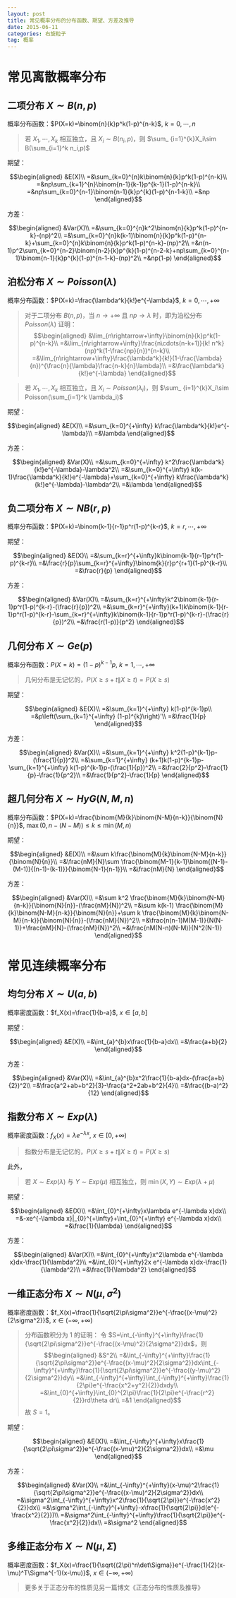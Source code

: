 ```yaml
---
layout: post
title: 常见概率分布的分布函数、期望、方差及推导
date: 2015-06-11
categories: 右旋粒子
tag: 概率
---
```


# 常见离散概率分布

## 二项分布 $X\sim B(n,p)$

概率分布函数：$P(X=k)=\binom{n}{k}p^k(1-p)^{n-k}$, $k=0,\cdots,n$

> 若 $X_1,\cdots,X_k$ 相互独立，且 $X_i\sim B(n_i,p)$，则 $\sum_ {i=1}^{k}X_i\sim B(\sum_{i=1}^k n_i,p)$

期望：

$$\begin{aligned}
&E(X)\\
=&\sum_{k=0}^{n}k\binom{n}{k}p^k(1-p)^{n-k}\\
=&np\sum_{k=1}^{n}\binom{n-1}{k-1}p^{k-1}(1-p)^{n-k}\\
=&np\sum_{k=0}^{n-1}\binom{n-1}{k}p^{k}(1-p)^{n-1-k}\\
=&np
\end{aligned}$$

方差：

$$\begin{aligned}
&Var(X)\\
=&\sum_{k=0}^{n}k^2\binom{n}{k}p^k(1-p)^{n-k}-(np)^2\\
=&\sum_{k=0}^{n}k(k-1)\binom{n}{k}p^k(1-p)^{n-k}+\sum_{k=0}^{n}k\binom{n}{k}p^k(1-p)^{n-k}-(np)^2\\
=&n(n-1)p^2\sum_{k=0}^{n-2}\binom{n-2}{k}p^{k}(1-p)^{n-2-k}+np\sum_{k=0}^{n-1}\binom{n-1}{k}p^{k}(1-p)^{n-1-k}-(np)^2\\
=&np(1-p)
\end{aligned}$$

## 泊松分布 $X\sim Poisson(\lambda)$

概率分布函数：$P(X=k)=\frac{\lambda^k}{k!}e^{-\lambda}$, $k=0,\cdots,+\infty$

> 对于二项分布 $B(n,p)$，当 $n\rightarrow+\infty$ 且 $np\rightarrow\lambda$ 时，即为泊松分布 $Poisson(\lambda)$
> 证明：
$$\begin{aligned}
&\lim_{n\rightarrow+\infty}\binom{n}{k}p^k(1-p)^{n-k}\\
=&\lim_{n\rightarrow+\infty}\frac{n\cdots(n-k+1)}{k! n^k}(np)^k(1-\frac{np}{n})^{n-k}\\
=&\lim_{n\rightarrow+\infty}\frac{\lambda^k}{k!}(1-\frac{\lambda}{n})^{\frac{n}{\lambda}\frac{n-k}{n}\lambda}\\
=&\frac{\lambda^k}{k!}e^{-\lambda}
\end{aligned}$$

> 若 $X_1,\cdots,X_k$ 相互独立，且 $X_i\sim Poisson(\lambda_i)$，则 $\sum_ {i=1}^{k}X_i\sim Poisson(\sum_{i=1}^k \lambda_i)$

期望：

$$\begin{aligned}
&E(X)\\
=&\sum_{k=0}^{+\infty} k\frac{\lambda^k}{k!}e^{-\lambda}\\
=&\lambda
\end{aligned}$$

方差：

$$\begin{aligned}
&Var(X)\\
=&\sum_{k=0}^{+\infty} k^2\frac{\lambda^k}{k!}e^{-\lambda}-\lambda^2\\
=&\sum_{k=0}^{+\infty} k(k-1)\frac{\lambda^k}{k!}e^{-\lambda}+\sum_{k=0}^{+\infty} k\frac{\lambda^k}{k!}e^{-\lambda}-\lambda^2\\
=&\lambda
\end{aligned}$$

## 负二项分布 $X\sim NB(r,p)$

概率分布函数：$P(X=k)=\binom{k-1}{r-1}p^r(1-p)^{k-r}$, $k=r,\cdots,+\infty$

期望：

$$\begin{aligned}
&E(X)\\
=&\sum_{k=r}^{+\infty}k\binom{k-1}{r-1}p^r(1-p)^{k-r}\\
=&\frac{r}{p}\sum_{k=r}^{+\infty}\binom{k}{r}p^{r+1}(1-p)^{k-r}\\
=&\frac{r}{p}
\end{aligned}$$

方差：

$$\begin{aligned}
&Var(X)\\
=&\sum_{k=r}^{+\infty}k^2\binom{k-1}{r-1}p^r(1-p)^{k-r}-(\frac{r}{p})^2\\
=&\sum_{k=r}^{+\infty}(k+1)k\binom{k-1}{r-1}p^r(1-p)^{k-r}-\sum_{k=r}^{+\infty}k\binom{k-1}{r-1}p^r(1-p)^{k-r}-(\frac{r}{p})^2\\
=&\frac{r(1-p)}{p^2}
\end{aligned}$$

## 几何分布 $X\sim Ge(p)$

概率分布函数：$P(X=k)=(1-p)^{k-1}p$, $k=1,\cdots,+\infty$

> 几何分布是无记忆的，$P(X \ge s+t\|X\ge t)=P(X\ge s)$

期望：

$$\begin{aligned}
&E(X)\\
=&\sum_{k=1}^{+\infty} k(1-p)^{k-1}p\\
=&p\left(\sum_{k=1}^{+\infty} (1-p)^{k}\right)'\\
=&\frac{1}{p}
\end{aligned}$$

方差：

$$\begin{aligned}
&Var(X)\\
=&\sum_{k=1}^{+\infty} k^2(1-p)^{k-1}p-(\frac{1}{p})^2\\
=&\sum_{k=1}^{+\infty} (k+1)k(1-p)^{k-1}p-\sum_{k=1}^{+\infty} k(1-p)^{k-1}p-(\frac{1}{p})^2\\
=&\frac{2}{p^2}-\frac{1}{p}-\frac{1}{p^2}\\
=&\frac{1}{p^2}-\frac{1}{p}
\end{aligned}$$

## 超几何分布 $X\sim HyG(N,M,n)$

概率分布函数：$P(X=k)=\frac{\binom{M}{k}\binom{N-M}{n-k}}{\binom{N}{n}}$, $\max(0,n-(N-M)) \le k \le \min(M,n)$

期望：

$$\begin{aligned}
&E(X)\\
=&\sum k\frac{\binom{M}{k}\binom{N-M}{n-k}}{\binom{N}{n}}\\
=&\frac{nM}{N}\sum \frac{\binom{M-1}{k-1}\binom{(N-1)-(M-1)}{(n-1)-(k-1)}}{\binom{N-1}{n-1}}\\
=&\frac{nM}{N}
\end{aligned}$$

方差：

$$\begin{aligned}
&Var(X)\\
=&\sum k^2 \frac{\binom{M}{k}\binom{N-M}{n-k}}{\binom{N}{n}}-(\frac{nM}{N})^2\\
=&\sum k(k-1) \frac{\binom{M}{k}\binom{N-M}{n-k}}{\binom{N}{n}}+\sum k \frac{\binom{M}{k}\binom{N-M}{n-k}}{\binom{N}{n}}-(\frac{nM}{N})^2\\
=&\frac{n(n-1)M(M-1)}{N(N-1)}+\frac{nM}{N}-(\frac{nM}{N})^2\\
=&\frac{nM(N-n)(N-M)}{N^2(N-1)}
\end{aligned}$$

# 常见连续概率分布

## 均匀分布 $X\sim U(a,b)$

概率密度函数：$f_X(x)=\frac{1}{b-a}$, $x\in[a,b]$

期望：

$$\begin{aligned}
&E(X)\\
=&\int_{a}^{b}x\frac{1}{b-a}dx\\
=&\frac{a+b}{2}
\end{aligned}$$

方差：

$$\begin{aligned}
&Var(X)\\
=&\int_{a}^{b}x^2\frac{1}{b-a}dx-(\frac{a+b}{2})^2\\
=&\frac{a^2+ab+b^2}{3}-\frac{a^2+2ab+b^2}{4}\\
=&\frac{(b-a)^2}{12}
\end{aligned}$$

## 指数分布 $X\sim Exp(\lambda)$

概率密度函数：$f_X(x)=\lambda e^{-\lambda x}$, $x\in[0,+\infty)$

> 指数分布是无记忆的，$P(X \ge s+t\|X\ge t)=P(X\ge s)$

此外，

> 若 $X\sim Exp(\lambda)$ 与 $Y\sim Exp(\mu)$ 相互独立，则 $\min(X,Y)\sim Exp(\lambda+\mu)$

期望：

$$\begin{aligned}
&E(X)\\
=&\int_{0}^{+\infty}x\lambda e^{-\lambda x}dx\\
=&-xe^{-\lambda x}|_{0}^{+\infty}+\int_{0}^{+\infty} e^{-\lambda x}dx\\
=&\frac{1}{\lambda}
\end{aligned}$$

方差：

$$\begin{aligned}
&Var(X)\\
=&\int_{0}^{+\infty}x^2\lambda e^{-\lambda x}dx-\frac{1}{\lambda^2}\\
=&\int_{0}^{+\infty}2x e^{-\lambda x}dx-\frac{1}{\lambda^2}\\
=&\frac{1}{\lambda^2}
\end{aligned}$$

## 一维正态分布 $X\sim N(\mu,\sigma^2)$

概率密度函数：$f_X(x)=\frac{1}{\sqrt{2\pi\sigma^2}}e^{-\frac{(x-\mu)^2}{2\sigma^2}}$, $x\in(-\infty,+\infty)$

> 分布函数积分为 1 的证明：
> 令 $S=\int_{-\infty}^{+\infty}\frac{1}{\sqrt{2\pi\sigma^2}}e^{-\frac{(x-\mu)^2}{2\sigma^2}}dx$，则
> $$\begin{aligned}
&S^2\\
=&\int_{-\infty}^{+\infty}\frac{1}{\sqrt{2\pi\sigma^2}}e^{-\frac{(x-\mu)^2}{2\sigma^2}}dx\int_{-\infty}^{+\infty}\frac{1}{\sqrt{2\pi\sigma^2}}e^{-\frac{(y-\mu)^2}{2\sigma^2}}dy\\
=&\int_{-\infty}^{+\infty}\int_{-\infty}^{+\infty}\frac{1}{2\pi}e^{-\frac{x^2+y^2}{2}}dxdy\\
=&\int_{0}^{+\infty}\int_{0}^{2\pi}\frac{1}{2\pi}e^{-\frac{r^2}{2}}rd\theta dr\\
=&1
\end{aligned}$$
> 故 $S=1$。

期望：

$$\begin{aligned}
&E(X)\\
=&\int_{-\infty}^{+\infty}x\frac{1}{\sqrt{2\pi\sigma^2}}e^{-\frac{(x-\mu)^2}{2\sigma^2}}dx\\
=&\mu
\end{aligned}$$

方差：

$$\begin{aligned}
&Var(X)\\
=&\int_{-\infty}^{+\infty}(x-\mu)^2\frac{1}{\sqrt{2\pi\sigma^2}}e^{-\frac{(x-\mu)^2}{2\sigma^2}}dx\\
=&\sigma^2\int_{-\infty}^{+\infty}x^2\frac{1}{\sqrt{2\pi}}e^{-\frac{x^2}{2}}dx\\
=&\sigma^2\int_{-\infty}^{+\infty}-x\frac{1}{\sqrt{2\pi}}d(e^{-\frac{x^2}{2}})\\
=&\sigma^2\int_{-\infty}^{+\infty}\frac{1}{\sqrt{2\pi}}e^{-\frac{x^2}{2}}dx\\
=&\sigma^2
\end{aligned}$$

## 多维正态分布 $X\sim N(\mu,\Sigma)$

概率密度函数：$f_X(x)=\frac{1}{\sqrt{(2\pi)^n\det\Sigma}}e^{-\frac{1}{2}(x-\mu)^T\Sigma^{-1}(x-\mu)}$, $x\in(-\infty,+\infty)$

> 更多关于正态分布的性质见另一篇博文《正态分布的性质及推导》
